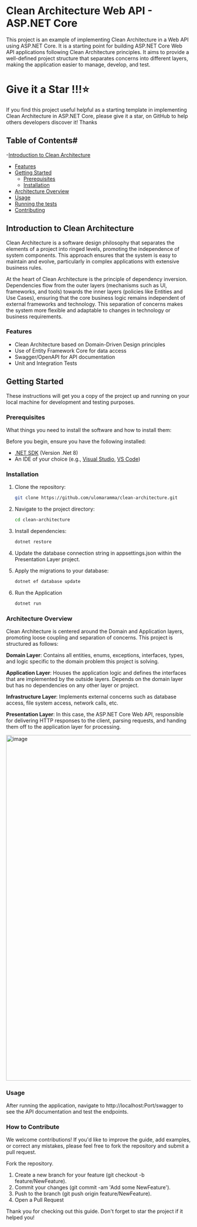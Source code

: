 # Clean Architecture Web API - ASP.NET Core

This project is an example of implementing Clean Architecture in a Web API using ASP.NET Core. It is a starting point for building ASP.NET Core Web API applications following Clean Architecture principles. It aims to provide a well-defined project structure that separates concerns into different layers, making the application easier to manage, develop, and test.

# Give it a Star !!!⭐
If you find this project useful helpful as a starting template in implementing Clean Architecture in ASP.NET Core, please give it a star, on GitHub to help others developers discover it! Thanks  

## Table of Contents#

-[Introduction to Clean Architecture](#introduction-to-clean-Architecture)
- [Features](#features)
- [Getting Started](#getting-started)
  - [Prerequisites](#prerequisites)
  - [Installation](#installation)
- [Architecture Overview](#architecture-overview)
- [Usage](#usage)
- [Running the tests](#running-the-tests)
- [Contributing](#contributing)

## Introduction to Clean Architecture
Clean Architecture is a software design philosophy that separates the elements of a project into ringed levels, promoting the independence of system components. This approach ensures that the system is easy to maintain and evolve, particularly in complex applications with extensive business rules.

At the heart of Clean Architecture is the principle of dependency inversion. Dependencies flow from the outer layers (mechanisms such as UI, frameworks, and tools) towards the inner layers (policies like Entities and Use Cases), ensuring that the core business logic remains independent of external frameworks and technology. This separation of concerns makes the system more flexible and adaptable to changes in technology or business requirements.

### Features
- Clean Architecture based on Domain-Driven Design principles
- Use of Entity Framework Core for data access
- Swagger/OpenAPI for API documentation
- Unit and Integration Tests

## Getting Started

These instructions will get you a copy of the project up and running on your local machine for development and testing purposes.

### Prerequisites

What things you need to install the software and how to install them:

Before you begin, ensure you have the following installed:
- [.NET SDK](https://dotnet.microsoft.com/download) (Version .Net 8)
- An IDE of your choice (e.g., [Visual Studio](https://visualstudio.microsoft.com/), [VS Code](https://code.visualstudio.com/))

### Installation
1. Clone the repository:
   ```bash
   git clone https://github.com/ulomaramma/clean-architecture.git

2. Navigate to the project directory:
   ```bash
   cd clean-architecture

3. Install dependencies:
   ```bash
   dotnet restore
4. Update the database connection string in appsettings.json within the Presentation Layer project.
   
6. Apply the migrations to your database:
   ```bash
   dotnet ef database update
7. Run the Application
   ```bash
   dotnet run

### Architecture Overview
Clean Architecture is centered around the Domain and Application layers, promoting loose coupling and separation of concerns. This project is structured as follows:

**Domain Layer**: Contains all entities, enums, exceptions, interfaces, types, and logic specific to the domain problem this project is solving.

**Application Layer**: Houses the application logic and defines the interfaces that are implemented by the outside layers. Depends on the domain layer but has no dependencies on any other layer or project.

**Infrastructure Layer**: Implements external concerns such as database access, file system access, network calls, etc.

**Presentation Layer**: In this case, the ASP.NET Core Web API, responsible for delivering HTTP responses to the client, parsing requests, and handing them off to the application layer for processing.



<img width="941" alt="image" src="https://github.com/ulomaramma/clean-architecture/assets/26364572/2658b7ed-f822-47df-b12f-7a1e0f65df9f">


### Usage
After running the application, navigate to http://localhost:Port/swagger to see the API documentation and test the endpoints.

### How to Contribute
We welcome contributions! If you'd like to improve the guide, add examples, or correct any mistakes, please feel free to fork the repository and submit a pull request.

Fork the repository.
1. Create a new branch for your feature (git checkout -b feature/NewFeature).
2. Commit your changes (git commit -am 'Add some NewFeature').
3. Push to the branch (git push origin feature/NewFeature).
4. Open a Pull Request

Thank you for checking out this guide. Don't forget to star the project if it helped you!
